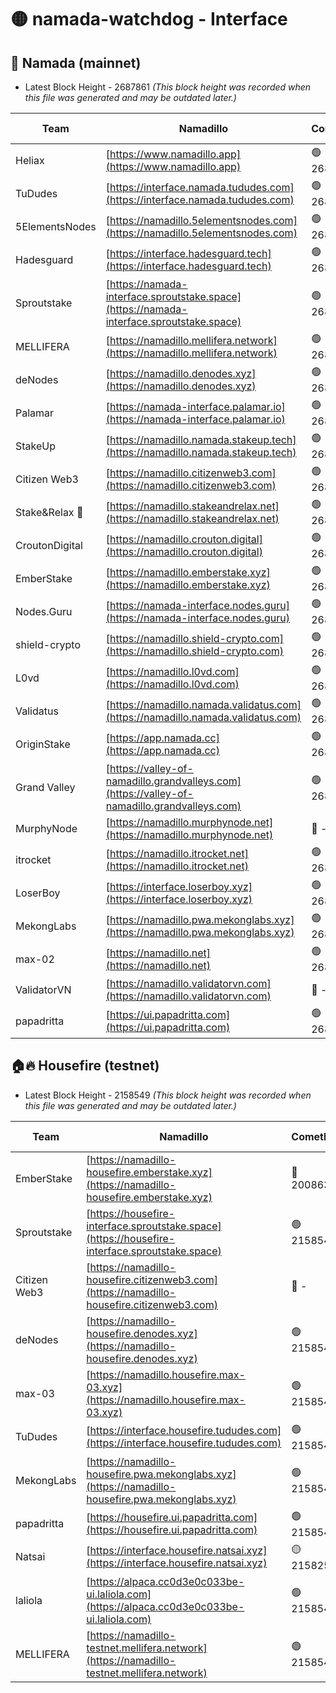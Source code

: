 # 🟡 namada-watchdog - Interface

## 🚀 Namada (mainnet)
- Latest Block Height - 2687861 *(This block height was recorded when this file was generated and may be outdated later.)*

| Team | Namadillo | CometBFT | Indexer | MASP Indexer |
|-|-|-|-|-|
| Heliax | [https://www.namadillo.app](https://www.namadillo.app) | 🟢 2687838 | 🟢 2687838 | 🟢 2687838 |
| TuDudes | [https://interface.namada.tududes.com](https://interface.namada.tududes.com) | 🟢 2687839 | 🟢 2687839 | 🟢 2687838 |
| 5ElementsNodes | [https://namadillo.5elementsnodes.com](https://namadillo.5elementsnodes.com) | 🟢 2687839 | 🟢 2687839 | 🟢 2687839 |
| Hadesguard | [https://interface.hadesguard.tech](https://interface.hadesguard.tech) | 🟢 2687840 | 🟢 2687840 | 🟢 2687840 |
| Sproutstake | [https://namada-interface.sproutstake.space](https://namada-interface.sproutstake.space) | 🟢 2687841 | 🟢 2687841 | 🟢 2687841 |
| MELLIFERA | [https://namadillo.mellifera.network](https://namadillo.mellifera.network) | 🟢 2687842 | 🟢 2687842 | 🟢 2687842 |
| deNodes | [https://namadillo.denodes.xyz](https://namadillo.denodes.xyz) | 🟢 2687843 | 🟢 2687843 | 🟢 2687843 |
| Palamar | [https://namada-interface.palamar.io](https://namada-interface.palamar.io) | 🟢 2687843 | 🟢 2687843 | 🟢 2687843 |
| StakeUp | [https://namadillo.namada.stakeup.tech](https://namadillo.namada.stakeup.tech) | 🟢 2687844 | 🟢 2687844 | 🟢 2687844 |
| Citizen Web3 | [https://namadillo.citizenweb3.com](https://namadillo.citizenweb3.com) | 🟢 2687845 | 🟢 2687845 | 🟢 2687845 |
| Stake&Relax 🦥 | [https://namadillo.stakeandrelax.net](https://namadillo.stakeandrelax.net) | 🟢 2687846 | 🟢 2687846 | 🟢 2687845 |
| CroutonDigital | [https://namadillo.crouton.digital](https://namadillo.crouton.digital) | 🟢 2687848 | 🟢 2687848 | 🟢 2687848 |
| EmberStake | [https://namadillo.emberstake.xyz](https://namadillo.emberstake.xyz) | 🟢 2687849 | 🟢 2687849 | 🟢 2687849 |
| Nodes.Guru | [https://namada-interface.nodes.guru](https://namada-interface.nodes.guru) | 🟢 2687849 | 🟢 2687849 | 🟢 2687849 |
| shield-crypto | [https://namadillo.shield-crypto.com](https://namadillo.shield-crypto.com) | 🟢 2687850 | 🟢 2687850 | 🟢 2687850 |
| L0vd | [https://namadillo.l0vd.com](https://namadillo.l0vd.com) | 🟢 2687851 | 🟢 2687851 | 🟢 2687851 |
| Validatus | [https://namadillo.namada.validatus.com](https://namadillo.namada.validatus.com) | 🟢 2687852 | 🟢 2687852 | 🟢 2687852 |
| OriginStake | [https://app.namada.cc](https://app.namada.cc) | 🟢 2687853 | 🟢 2687853 | 🟢 2687853 |
| Grand Valley | [https://valley-of-namadillo.grandvalleys.com](https://valley-of-namadillo.grandvalleys.com) | 🟢 2687854 | 🟢 2687853 | 🟢 2687854 |
| MurphyNode | [https://namadillo.murphynode.net](https://namadillo.murphynode.net) | 🔴 - | 🔴 - | 🔴 - |
| itrocket | [https://namadillo.itrocket.net](https://namadillo.itrocket.net) | 🟢 2687856 | 🟢 2687856 | 🟢 2687856 |
| LoserBoy | [https://interface.loserboy.xyz](https://interface.loserboy.xyz) | 🟢 2687857 | 🟢 2687857 | 🟢 2687856 |
| MekongLabs | [https://namadillo.pwa.mekonglabs.xyz](https://namadillo.pwa.mekonglabs.xyz) | 🟢 2687858 | 🟢 2687858 | 🟢 2687858 |
| max-02 | [https://namadillo.net](https://namadillo.net) | 🟢 2687858 | 🟢 2687858 | 🟢 2687858 |
| ValidatorVN | [https://namadillo.validatorvn.com](https://namadillo.validatorvn.com) | 🔴 - | 🔴 - | 🔴 - |
| papadritta | [https://ui.papadritta.com](https://ui.papadritta.com) | 🟢 2687861 | 🟢 2687861 | 🟢 2687861 |

## 🏠🔥 Housefire (testnet)
- Latest Block Height - 2158549 *(This block height was recorded when this file was generated and may be outdated later.)*

| Team | Namadillo | CometBFT | Indexer | MASP Indexer |
|-|-|-|-|-|
| EmberStake | [https://namadillo-housefire.emberstake.xyz](https://namadillo-housefire.emberstake.xyz) | 🔴 2008636 | 🔴 - | 🔴 - |
| Sproutstake | [https://housefire-interface.sproutstake.space](https://housefire-interface.sproutstake.space) | 🟢 2158542 | 🟢 2158542 | 🟢 2158542 |
| Citizen Web3 | [https://namadillo-housefire.citizenweb3.com](https://namadillo-housefire.citizenweb3.com) | 🔴 - | 🟢 2158543 | 🟢 2158543 |
| deNodes | [https://namadillo-housefire.denodes.xyz](https://namadillo-housefire.denodes.xyz) | 🟢 2158544 | 🟢 2158544 | 🟢 2158544 |
| max-03 | [https://namadillo.housefire.max-03.xyz](https://namadillo.housefire.max-03.xyz) | 🟢 2158545 | 🟢 2158545 | 🟢 2158545 |
| TuDudes | [https://interface.housefire.tududes.com](https://interface.housefire.tududes.com) | 🟢 2158546 | 🟢 2158546 | 🟢 2158546 |
| MekongLabs | [https://namadillo-housefire.pwa.mekonglabs.xyz](https://namadillo-housefire.pwa.mekonglabs.xyz) | 🟢 2158546 | 🟢 2158546 | 🟢 2158546 |
| papadritta | [https://housefire.ui.papadritta.com](https://housefire.ui.papadritta.com) | 🟢 2158547 | 🟢 2158547 | 🟢 2158547 |
| Natsai | [https://interface.housefire.natsai.xyz](https://interface.housefire.natsai.xyz) | 🟡 2158252 | 🟡 2158252 | 🟡 2158252 |
| laliola | [https://alpaca.cc0d3e0c033be-ui.laliola.com](https://alpaca.cc0d3e0c033be-ui.laliola.com) | 🟢 2158548 | 🟢 2158548 | 🟢 2158548 |
| MELLIFERA | [https://namadillo-testnet.mellifera.network](https://namadillo-testnet.mellifera.network) | 🟢 2158549 | 🟢 2158549 | 🟢 2158549 |

